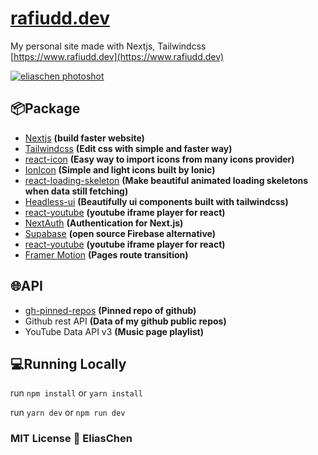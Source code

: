 # [rafiudd.dev](https://www.rafiudd.dev)

My personal site made with Nextjs, Tailwindcss\
[https://www.rafiudd.dev](https://www.rafiudd.dev)

[![eliaschen photoshot](public/eliaschen.jpg)](https://www.rafiudd.dev)

## 📦Package

- [Nextjs](https://nextjs.org/) **(build faster website)**
- [Tailwindcss](https://tailwindcss.com/) **(Edit css with simple and faster way)**
- [react-icon](https://react-icons.github.io/react-icons/) **(Easy way to import icons from many icons provider)**
- [IonIcon](https://ionic.io/ionicons) **(Simple and light icons built by Ionic)**
- [react-loading-skeleton](https://www.npmjs.com/package/react-loading-skeleton) **(Make beautiful animated loading skeletons when data still fetching)**
- [Headless-ui](https://headlessui.com/) **(Beautifully ui components built with tailwindcss)**
- [react-youtube](https://www.npmjs.com/package/react-youtube) **(youtube iframe player for react)**
- [NextAuth](https://next-auth.js.org/) **(Authentication for Next.js)**
- [Supabase](https://supabase.com/) **(open source Firebase alternative)**
- [react-youtube](https://www.npmjs.com/package/react-youtube) **(youtube iframe player for react)**
- [Framer Motion](https://www.framer.com/motion/) **(Pages route transition)**

## 🌐API

- [gh-pinned-repos](https://github.com/egoist/gh-pinned-repos) **(Pinned repo of github)**
- Github rest API **(Data of my github public repos)**
- YouTube Data API v3 **(Music page playlist)**

## 💻Running Locally

run `npm install` or `yarn install`

run `yarn dev` or `npm run dev`

### MIT License 🔨 EliasChen
